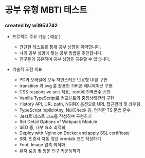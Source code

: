 # 공부 유형 MBTI 테스트

### created by wil953742

- 프로젝트 주요 기능 ( 예상 )

  - 간단한 테스트를 통해 공부 성향을 파악합니다.
  - 나의 공부 성향에 맞는 공부 방법을 추천합니다.
  - 친구들과 공유하며 공부 성향을 공유할 수 있습니다.

- 기술적 도전 목표

  - PC와 모바일에 모두 자연스러운 반응형 UI를 구현
  - transition 과 svg 를 활용한 가벼운 애니메이션 구현
  - CSS responsive unit 적용, :root에 전역변수 선언
  - Vanilla TypeScript로 컴포넌트와 중앙상태관리 구현
  - History API, URL path, NGINX 옵션으로 URL 접근관리 및 라우팅
  - TypeScript InplicitAny, NullCheck 등, 엄격한 TS 문법 준수
  - Jest로 테스트 코드를 작성하며 구현하기
  - Set Detail Options of Webpack Module
  - SEO 중, 내부 요소 최적화
  - Deploy with Nginx on Docker and apply SSL certificate
  - SSL 인증서 자동 갱신 crontab 코드 작성하기
  - Font, Image 압축 최적화
  - 유저 로깅 및 방문 인구 카운팅하기
